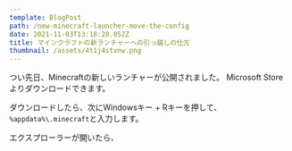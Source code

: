 ```yaml
---
template: BlogPost
path: /new-minecraft-launcher-move-the-config
date: 2021-11-03T13:18:20.052Z
title: マインクラフトの新ランチャーへの引っ越しの仕方
thumbnail: /assets/4t1j4stvnw.png
---
```

つい先日、Minecraftの新しいランチャーが公開されました。
Microsoft Storeよりダウンロードできます。

ダウンロードしたら、次にWindowsキー + Rキーを押して、`%appdata%\.minecraft`と入力します。

エクスプローラーが開いたら、